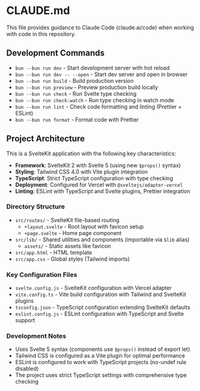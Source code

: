 # CLAUDE.md

This file provides guidance to Claude Code (claude.ai/code) when working with code in this repository.

## Development Commands

- `bun --bun run dev` - Start development server with hot reload
- `bun --bun run dev -- --open` - Start dev server and open in browser
- `bun --bun run build` - Build production version
- `bun --bun run preview` - Preview production build locally
- `bun --bun run check` - Run Svelte type checking
- `bun --bun run check:watch` - Run type checking in watch mode
- `bun --bun run lint` - Check code formatting and linting (Prettier + ESLint)
- `bun --bun run format` - Format code with Prettier

## Project Architecture

This is a SvelteKit application with the following key characteristics:

- **Framework**: SvelteKit 2 with Svelte 5 (using new `$props()` syntax)
- **Styling**: Tailwind CSS 4.0 with Vite plugin integration
- **TypeScript**: Strict TypeScript configuration with type checking
- **Deployment**: Configured for Vercel with `@sveltejs/adapter-vercel`
- **Linting**: ESLint with TypeScript and Svelte plugins, Prettier integration

### Directory Structure

- `src/routes/` - SvelteKit file-based routing
  - `+layout.svelte` - Root layout with favicon setup
  - `+page.svelte` - Home page component
- `src/lib/` - Shared utilities and components (importable via `$lib` alias)
  - `assets/` - Static assets like favicon
- `src/app.html` - HTML template
- `src/app.css` - Global styles (Tailwind imports)

### Key Configuration Files

- `svelte.config.js` - SvelteKit configuration with Vercel adapter
- `vite.config.ts` - Vite build configuration with Tailwind and SvelteKit plugins
- `tsconfig.json` - TypeScript configuration extending SvelteKit defaults
- `eslint.config.js` - ESLint configuration with TypeScript and Svelte support

### Development Notes

- Uses Svelte 5 syntax (components use `$props()` instead of export let)
- Tailwind CSS is configured as a Vite plugin for optimal performance
- ESLint is configured to work with TypeScript projects (no-undef rule disabled)
- The project uses strict TypeScript settings with comprehensive type checking
